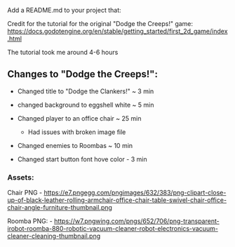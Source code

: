 Add a README.md to your project that:


Credit for the tutorial for the original "Dodge the Creeps!" game: https://docs.godotengine.org/en/stable/getting_started/first_2d_game/index.html


The tutorial took me around 4-6 hours

## Changes to "Dodge the Creeps!":

- Changed title to "Dodge the Clankers!" ~ 3 min

- changed background to eggshell white ~ 5 min

- Changed player to an office chair ~ 25 min
    - Had issues with broken image file

- Changed enemies to Roombas ~ 10 min

- Changed start button font hove color - 3 min


### Assets:
Chair PNG
    - https://e7.pngegg.com/pngimages/632/383/png-clipart-close-up-of-black-leather-rolling-armchair-office-chair-table-swivel-chair-office-chair-angle-furniture-thumbnail.png

Roomba PNG:
    - https://w7.pngwing.com/pngs/652/706/png-transparent-irobot-roomba-880-robotic-vacuum-cleaner-robot-electronics-vacuum-cleaner-cleaning-thumbnail.png